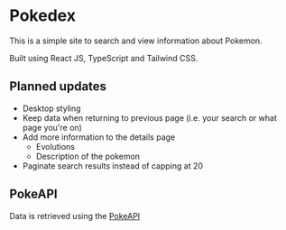 # Pokedex

This is a simple site to search and view information about Pokemon.

Built using React JS, TypeScript and Tailwind CSS.

## Planned updates

- Desktop styling
- Keep data when returning to previous page (i.e. your search or what page you're on)
- Add more information to the details page
  - Evolutions
  - Description of the pokemon
- Paginate search results instead of capping at 20

## PokeAPI

Data is retrieved using the [PokeAPI](https://pokeapi.co/)
